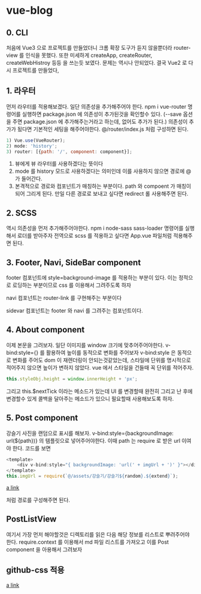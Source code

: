 # vue-blog

## 0. CLI

처음에 Vue3 으로 프로젝트를 만들었더니 크롬 확장 도구가 듣지 않을뿐더라 router-view 를 인식을 못했다.
또한 미세하게 createApp, createRouter, createWebHistroy 등등 을 쓰는듯 보였다.
문제는 역시나 안되었다. 결국 Vue2 로 다시 프로젝트를 만들었다,

## 1. 라우터

먼저 라우터를 적용해보겠다. 일단 의존성을 추가해주어야 한다.
npm i vue-router 명령어를 실행하면 package.json 에 의존성이 추가된것을 확인할수 있다. (--save 옵션을 주면 package.json 에 추가해주는거라고 하는데, 없어도 추가가 된다.)
의존성이 추가가 됬다면 기본적인 세팅을 해주어야한다. @/router/index.js 처럼 구성하면 된다.

```javascript
1) Vue.use(VueRouter);
2) mode: 'history';
3) router: [{path: '/', component: component}];
```

1) 뷰에게 뷰 라우터를 사용하겠다는 뜻이다
2) mode 를 history 모드로 사용하겠다는 의미인데 이를 사용하지 않으면 경로에 @가 들어간다.
3) 본격적으로 경로와 컴포넌트가 매칭하는 부분이다. path 와 compoent 가 매칭이 되어 그리게 된다. 만일 다른 경로로 보내고 싶다면 redirect 롤 사용해주면 된다.

## 2. SCSS

역시 의존성을 먼저 추가해주어야한다.
npm i node-sass sass-loader 명령어를 실행해서 로더를 받아주자
전역으로 scss 를 적용하고 싶다면 App.vue 파일처럼 적용해주면 된다.

## 3. Footer, Navi, SideBar component

footer 컴포넌트에 style=background-image 를 적용하는 부분이 있다. 이는 정적으로 로딩하는 부분이므로 css 를 이용해서 그려주도록 하자

navi 컴포넌트는 router-link 를 구현해주는 부분이다

sidevar 컴포넌트는 footer 와 navi 를 그려주는 컴포넌트이다.

## 4. About component

이제 본문을 그려보자. 일단 이미지를 window 크기에 맞추어주어야한다. v-bind:style={} 를 활용하여 높이를 동적으로 변화를 주어보자
v-bind:style 은 동적으로 변화를 주어도 dom 이 재렌더링이 안되는것같았는데, 스타일에 단위를 명시적으로 적어주지 않으면 높이가 변하지 않았다.
vue 에서 스타일을 건들때 꼭 단위를 적어주자.

```javascript
this.styleObj.height = window.innerHeight + 'px';
```

그리고 this.$nextTick 이라는 메소드가 있는데 UI 를 변경할때 완전히 그리고 난 후에 변경할수 있게
콜백을 달아주는 메소드가 있으니 필요할때 사용해보도록 하자.

## 5. Post component

강슬기 사진을 랜덤으로 표시를 해보자. v-bind:style={backgroundImage: url(${path})} 의 템플릿으로 넣어주어야한다.
이때 path 는 require 로 받은 url 이여야 한다.
코드를 보면

```javascript
<template>
    <div v-bind:style="{ backgroundImage: 'url(' + imgUrl + ')' }"></div>
</template>
this.imgUrl = require(`@/assets/강슬기/강슬기${random}.${extend}`);
```

[a link](https://stackoverflow.com/questions/35242272/vue-js-data-bind-style-backgroundimage-not-working/35244182)

처럼 경로를 구성해주면 된다.

## PostListView

여기서 가장 먼저 해야할것은 디렉토리를 읽은 다음 해당 정보를 리스트로 뿌려주어야 한다.
require.context 를 이용해서 md 파일 리스트를 가져오고 이를 Post component 을 아용해서 그려보자

## github-css 적용

[a link](https://github.com/sindresorhus/github-markdown-css)
